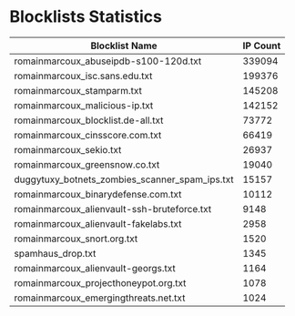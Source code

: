 # Blocklists Statistics
| Blocklist Name | IP Count |
|----|----|
| romainmarcoux_abuseipdb-s100-120d.txt | 339094 |
| romainmarcoux_isc.sans.edu.txt | 199376 |
| romainmarcoux_stamparm.txt | 145208 |
| romainmarcoux_malicious-ip.txt | 142152 |
| romainmarcoux_blocklist.de-all.txt | 73772 |
| romainmarcoux_cinsscore.com.txt | 66419 |
| romainmarcoux_sekio.txt | 26937 |
| romainmarcoux_greensnow.co.txt | 19040 |
| duggytuxy_botnets_zombies_scanner_spam_ips.txt | 15157 |
| romainmarcoux_binarydefense.com.txt | 10112 |
| romainmarcoux_alienvault-ssh-bruteforce.txt | 9148 |
| romainmarcoux_alienvault-fakelabs.txt | 2958 |
| romainmarcoux_snort.org.txt | 1520 |
| spamhaus_drop.txt | 1345 |
| romainmarcoux_alienvault-georgs.txt | 1164 |
| romainmarcoux_projecthoneypot.org.txt | 1078 |
| romainmarcoux_emergingthreats.net.txt | 1024 |
